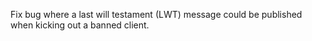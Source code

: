 Fix bug where a last will testament (LWT) message could be published
when kicking out a banned client.
